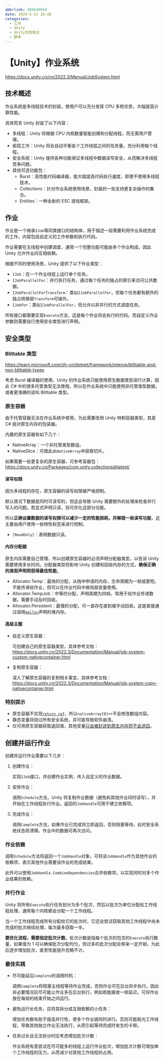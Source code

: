 ```yaml
---
abbrlink: 305640944
date: 2024-5-21 16:48
categories:
  - 工作
  - Unity
  - Unity文档笔记
  - 脚本
---
```


# 【Unity】作业系统

https://docs.unity.cn/cn/2022.3/Manual/JobSystem.html

## 技术概述

作业系统是多线程技术的封装，使用户可以充分发挥 CPU 多核优势，大幅提高计算性能。

具体而言 Unity 封装了以下内容：

- 多线程：Unity 将根据 CPU 内核数量智能创建和分配线程，而无需用户管理。
- 偷窃工作：Unity 将会自动平衡各个工作线程之间的任务量，充分利用每个线程。
- 安全系统：Unity 提供各种功能保证多线程中数据读写安全，从而解决多线程竞争问题。
- 其他可选功能包：
  - Burst：高性能代码编译器，能大幅提高代码执行速度，即使不使用多线程技术。
  - Collections：针对作业系统使用场景，封装的一些支持更复杂操作的集合。
  - Entities：一种全新的 ESC 游戏框架。

## 作业

作业是一个继承`IJob`等同类接口的结构体，用于描述一段需要利用作业系统完成的工作，内容包括自定义的工作参数和执行代码。

作业需要在主线程中创建调度，通常一个完整功能可能由多个作业构成，因此 Unity 允许作业间互相依赖。

根据不同的使用场景，Unity 提供了以下作业类型：

- `IJob`：在一个作业线程上运行单个任务。
- `IJobParallelFor`：并行执行任务，通过每个任务的独占的索引来访问公共数据。
- `IJobParallelForTransform`：类似`IJobParallelFor`，但每个任务都有额外的独占转换层`Transform`可操作。
- `IJobFor`：类似`IJobParallelFor`，但允许以非并行的方式调度任务。

所有接口都需要实现`Execute`方法，这是每个作业将会执行的代码。而自定义作业参数则需要自行使用安全类型进行声明。

## 安全类型

### Blittable 类型

https://learn.microsoft.com/zh-cn/dotnet/framework/interop/blittable-and-non-blittable-types

考虑 Burst 编译器的使用，Unity 的作业系统只能使用原生数据类型进行计算，因此 C# 中的很多托管类型无法使用。所以在作业系统中只能使用非托管类型数据，或者更准确的说叫 Blittable 类型。

### 原生容器

由于托管容器无法在作业系统中使用，为此需要改用 Unity 特制容器类型，其是 C# 层对原生内存的包装器。

内置的原生容器有如下几个：

- NativeArray：一个非托管类型数组。
- NativeSlice：可借此从`NativeArray`中获取切片。

如果需要一些更复杂的原生容器，可参考容器包：  
https://docs.unity.cn/Packages/com.unity.collections@latest/

#### 读写权限

因为多线程的存在，原生容器的读写权限被严格控制。

默认情况下数据是同时可读写的，但这会导致 Unity 需要额外的处理来检查并行写入的问题。若显式声明只读，则可优化这部分功能。

所以**正确设置数据的读写权限可以减少一定的性能损耗，并解锁一些读写功能**，这主要由用户使用一些特性标签来进行控制。

- `[ReadOnly]`：表明数据只读。

#### 内存分配器

原生内存需要自己管理，所以创建原生容器时必须声明分配器类型，以告诉 Unity 需要使用多长时间。分配器类型将影响 Unity 创建和回收内存的方式，**确保正确的类型声明将获得最佳性能**。

- Allocator.Temp：最快的分配，从栈中申请的内存，生命周期为一帧或更短。不能传递给作业，但可以在作业代码中做局部变量使用。
- Allocator.TempJob：中等的分配，声明周期为四帧。常用于给作业传递数据，需要手动及时回收。
- Allocator.Persistent：最慢的分配，可一直存在直到被手动回收。这是直接通过调用[`malloc`](https://cplusplus.com/reference/cstdlib/malloc/)声明的堆内存。

#### 高级主题

- 自定义原生容器：

  可创建自己的原生容器类型，具体参考文档：  
  https://docs.unity.cn/2022.3/Documentation/Manual/job-system-custom-nativecontainer.html

- 复制原生容器：

  深入了解原生容器的复制相关事宜，具体参考文档：  
   https://docs.unity.cn/2022.3/Documentation/Manual/job-system-copy-nativecontainer.html

### 特别提示

- 原生容器不实现[`return ref`](https://learn.microsoft.com/zh-cn/dotnet/csharp/language-reference/statements/declarations#reference-variables)，所以`nativeArray[0]++`不会修改数组内容。
- 静态变量将绕过所有安全系统，并可能导致软件崩溃。
- 仅可用原生容器获取返回值，其他变量[只会被封送到原生内存而不会送回](https://stackoverflow.com/questions/65260387/why-is-nativearray-needed-to-obtain-return-values-from-unitys-job-system)。

## 创建并运行作业

创建并运行作业需要以下几步：

1. 创建作业：

   实现`IJob`接口，并创建作业实例，传入自定义的作业数据。

2. 安排作业：

   调用`Schedule`方法，Unity 将复制作业数据（避免和其他作业同时读写），并开始在工作线程执行作业。返回的`JobHandle`可用于建立依赖项。

3. 完成作业：

   调用`Complete`方法，如果作业已完成将立即返回，否则阻塞等待。此时安全系统状态将清理，作业中的数据可再次访问。

### 作业依赖

调用`Schedule`方法将返回一个`JobHandle`对象，可将该`JobHandle`作为其他作业的依赖项，表示其他作业需要该作业的完成结果。

此外可以使用`JobHandle.CombineDependencies`合并依赖项，以实现同时对多个作业结果的依赖。

### 并行作业

Unity 将所有`Execute`执行任务划分为多个批次，然后以批次为单位分配给工作线程处理，通常每个内核都会分配一个工作线程。

当一个工作线程完成所有分配给它的批次时，它还会尝试窃取其他工作线程中尚未完成的批次继续处理，每次最多窃取一半。

**要优化流程，需要指定批次计数**。批次计数是指每个批次的包含的`Execute`执行数量，如果值为 1 可以确保批次分配均匀，但过多的批次分配会带来一定开销，为此应逐步增加批次，直至性能提升忽略不计。

### 最佳实践

- 尽可能延后`Complete`的调用时机：

  调用`Complete`将阻塞主线程等待作业完成，否则作业可在后台异步执行。因此非必要情况应尽可能让作业多在后台执行，例如若能接收一帧延迟，可将作业放在每帧的结束开始之间运行。

- 避免运行长任务，应将其拆分成互相依赖的小任务：

  增加任务数有助于提高并行性，使多个作业链同时进行。否则可能耗光工作线程，导致其他独立作业无法执行，从而引起等待完成时发生的卡顿。

- 任务过长且无法拆分时应考虑增加批次计数：

  作业系统有意尝试在尽可能多的线程上运行作业批次，增加批次计数可增加单个工作线程的压力，从而减少对其他工作线程的占用。
